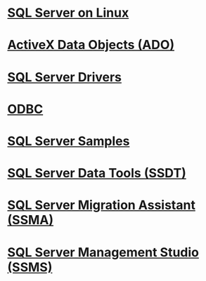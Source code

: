 # [SQL Server on Linux](linux\TOC.md)

# [ActiveX Data Objects (ADO)](ado\TOC.md)

# [SQL Server Drivers](connect\TOC.md)

# [ODBC](odbc\TOC.md)

# [SQL Server Samples](sample/TOC.md)

# [SQL Server Data Tools (SSDT)](ssdt\TOC.md)

# [SQL Server Migration Assistant (SSMA)](ssma\TOC.md)

# [SQL Server Management Studio (SSMS)](ssms\TOC.md)